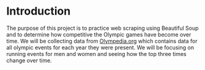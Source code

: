 # Introduction

The purpose of this project is to practice web scraping using Beautiful Soup and to determine how competitive the Olympic games have become over time. We will be collecting data from [Olympedia.org](http://www.olympedia.org/) which contains data for all olympic events for each year they were present. We will be focusing on running events for men and women and seeing how the top three times change over time.
